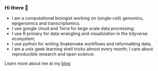 ### Hi there 👋

* I am a computational biologist working on (single-cell) genomics, epigenomics and transcriptomics. 
* I use google cloud and Terra for large scale data processing;
* I use R primary for data wrangling and visualization in the tidyverse ecosystem; 
* I use python for writing Snakemake workflows and reformatting data; 
* I am a unix geek learning shell tricks almost every month; I care about reproducible research and open science.

Learn more about me at my [blog](https://divingintogeneticsandgenomics.rbind.io/)
